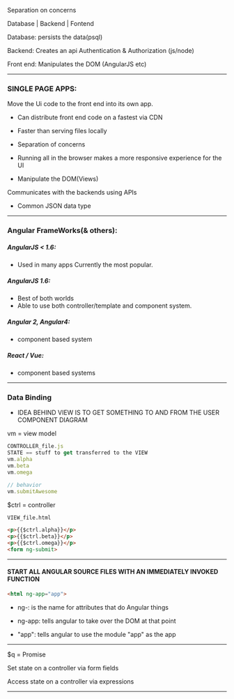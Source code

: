Separation on concerns

Database | Backend | Fontend

Database: persists the data(psql)

Backend: Creates an api Authentication  & Authorization (js/node)

Front end: Manipulates the DOM (AngularJS etc)

---

### SINGLE PAGE APPS:

Move the Ui code to the front end into its own app.
- Can distribute front end code on a fastest via CDN
- Faster than serving files locally
- Separation of concerns

- Running all in the browser makes a more responsive experience for the UI
- Manipulate the DOM(Views)

Communicates with the backends using APIs
- Common JSON data type

---

### Angular FrameWorks(& others):

##### AngularJS < 1.6:
- Used in many apps Currently the most popular.

##### AngularJS 1.6:
- Best of both worlds
- Able to use both controller/template and component system.

##### Angular 2, Angular4:
- component based system

##### React / Vue:
- component based systems

---

### Data Binding

- IDEA BEHIND VIEW IS TO GET SOMETHING TO AND FROM THE USER
COMPONENT DIAGRAM


vm = view model
```javascript
CONTROLLER_file.js
STATE == stuff to get transferred to the VIEW
vm.alpha
vm.beta
vm.omega

// behavior
vm.submitAwesome
```
$ctrl = controller
```html
VIEW_file.html

<p>{{$ctrl.alpha}}</p>
<p>{{$ctrl.beta}}</p>
<p>{{$ctrl.omega}}</p>
<form ng-submit>
```
---
#### START ALL ANGULAR SOURCE FILES WITH AN IMMEDIATELY INVOKED FUNCTION

```html
<html ng-app="app">
```
- ng-: is the name for attributes that do Angular things

- ng-app: tells angular to take over the DOM at that point

- "app": tells angular to use the module "app" as the app

---

$q = Promise

Set state on a controller via form fields

Access state on a controller via expressions

---
